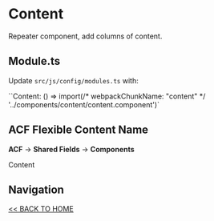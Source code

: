 # Content

Repeater component, add columns of content.

## Module.ts

Update `src/js/config/modules.ts` with:

``Content: () => import(/* webpackChunkName: "content" */ '../components/content/content.component')`

## ACF Flexible Content Name

**ACF** -> **Shared Fields** -> **Components**

Content

## Navigation

[<< BACK TO HOME](../README.md)
